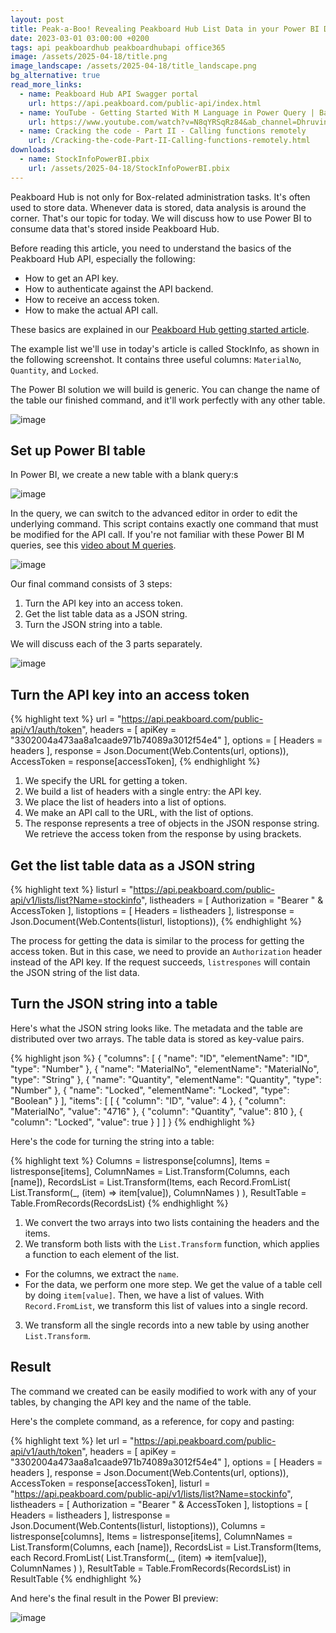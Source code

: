 ```yaml
---
layout: post
title: Peak-a-Boo! Revealing Peakboard Hub List Data in your Power BI Dashboards
date: 2023-03-01 03:00:00 +0200
tags: api peakboardhub peakboardhubapi office365
image: /assets/2025-04-18/title.png
image_landscape: /assets/2025-04-18/title_landscape.png
bg_alternative: true
read_more_links:
  - name: Peakboard Hub API Swagger portal
    url: https://api.peakboard.com/public-api/index.html
  - name: YouTube - Getting Started With M Language in Power Query | Basic to Advanced
    url: https://www.youtube.com/watch?v=N8qYRSqRz84&ab_channel=DhruvinShah
  - name: Cracking the code - Part II - Calling functions remotely
    url: /Cracking-the-code-Part-II-Calling-functions-remotely.html
downloads:
  - name: StockInfoPowerBI.pbix
    url: /assets/2025-04-18/StockInfoPowerBI.pbix
---
```

Peakboard Hub is not only for Box-related administration tasks. It's often used to store data. Whenever data is stored, data analysis is around the corner. That's our topic for today. We will discuss how to use Power BI to consume data that's stored inside Peakboard Hub.

Before reading this article, you need to understand the basics of the Peakboard Hub API, especially the following:
* How to get an API key.
* How to authenticate against the API backend.
* How to receive an access token.
* How to make the actual API call.

These basics are explained in our [Peakboard Hub getting started article](/Cracking-the-code-Part-I-Getting-started-with-Peakboard-Hub-API.html). 

The example list we'll use in today's article is called StockInfo, as shown in the following screenshot. It contains three useful columns: `MaterialNo`, `Quantity`, and `Locked`.

The Power BI solution we will build is generic. You can change the name of the table our finished command, and it'll work perfectly with any other table.

![image](/assets/2025-04-18/010.png)

## Set up Power BI table

In Power BI, we create a new table with a blank query:s

![image](/assets/2025-04-18/020.png)

In the query, we can switch to the advanced editor in order to edit the underlying command. This script contains exactly one command that must be modified for the API call. If you're not familiar with these Power BI M queries, see this [video about M queries](https://www.youtube.com/watch?v=N8qYRSqRz84&ab_channel=DhruvinShah).

![image](/assets/2025-04-18/030.png)

Our final command consists of 3 steps:

1. Turn the API key into an access token.
2. Get the list table data as a JSON string.
3. Turn the JSON string into a table.

We will discuss each of the 3 parts separately.

![image](/assets/2025-04-18/040.png)

## Turn the API key into an access token

{% highlight text %}
url = "https://api.peakboard.com/public-api/v1/auth/token",
headers = [ apiKey = "3302004a473aa8a1caade971b74089a3012f54e4" ],
options = [ Headers = headers ],
response = Json.Document(Web.Contents(url, options)),
AccessToken = response[accessToken],
{% endhighlight %}

1. We specify the URL for getting a token.
2. We build a list of headers with a single entry: the API key.
3. We place the list of headers into a list of options.
4. We make an API call to the URL, with the list of options.
5. The response represents a tree of objects in the JSON response string. We retrieve the access token from the response by using brackets.

## Get the list table data as a JSON string

{% highlight text %}
listurl = "https://api.peakboard.com/public-api/v1/lists/list?Name=stockinfo",
listheaders = [ Authorization  = "Bearer " & AccessToken ],
listoptions = [ Headers = listheaders ],
listresponse = Json.Document(Web.Contents(listurl, listoptions)),
{% endhighlight %}

The process for getting the data is similar to the process for getting the access token. But in this case, we need to provide an `Authorization` header instead of the API key. If the request succeeds, `listrespones` will contain the JSON string of the list data.

## Turn the JSON string into a table

Here's what the JSON string looks like. The metadata and the table are distributed over two arrays. The table data is stored as key-value pairs.

{% highlight json %}
{
  "columns": [
    {
      "name": "ID",
      "elementName": "ID",
      "type": "Number"
    },
    {
      "name": "MaterialNo",
      "elementName": "MaterialNo",
      "type": "String"
    },
    {
      "name": "Quantity",
      "elementName": "Quantity",
      "type": "Number"
    },
    {
      "name": "Locked",
      "elementName": "Locked",
      "type": "Boolean"
    }
  ],
  "items": [
    [
      {
        "column": "ID",
        "value": 4
      },
      {
        "column": "MaterialNo",
        "value": "4716"
      },
      {
        "column": "Quantity",
        "value": 810
      },
      {
        "column": "Locked",
        "value": true
      }
    ]
  ]
}
{% endhighlight %}

Here's the code for turning the string into a table:

{% highlight text %}
Columns = listresponse[columns],
Items = listresponse[items],
ColumnNames = List.Transform(Columns, each [name]),
RecordsList = List.Transform(Items, each 
    Record.FromList(
        List.Transform(_, (item) => item[value]), 
        ColumnNames
    )
),
ResultTable = Table.FromRecords(RecordsList)
{% endhighlight %}

1. We convert the two arrays into two lists containing the headers and the items.
2. We transform both lists with the `List.Transform` function, which applies a function to each element of the list.
  * For the columns, we extract the `name`.
  * For the data, we perform one more step. We get the value of a table cell by doing `item[value]`. Then, we have a list of values. With `Record.FromList`, we transform this list of values into a single record.
3. We transform all the single records into a new table by using another `List.Transform`. 

## Result

The command we created can be easily modified to work with any of your tables, by changing the API key and the name of the table.

Here's the complete command, as a reference, for copy and pasting:

{% highlight text %}
let
    url = "https://api.peakboard.com/public-api/v1/auth/token",
    headers = [ apiKey = "3302004a473aa8a1caade971b74089a3012f54e4" ],
    options = [ Headers = headers ],
    response = Json.Document(Web.Contents(url, options)),
    AccessToken = response[accessToken],
    listurl = "https://api.peakboard.com/public-api/v1/lists/list?Name=stockinfo",
    listheaders = [ Authorization  = "Bearer " & AccessToken ],
    listoptions = [ Headers = listheaders ],
    listresponse = Json.Document(Web.Contents(listurl, listoptions)),
    Columns = listresponse[columns],
    Items = listresponse[items],
    ColumnNames = List.Transform(Columns, each [name]),
    RecordsList = List.Transform(Items, each 
        Record.FromList(
            List.Transform(_, (item) => item[value]), 
            ColumnNames
        )
    ),
    ResultTable = Table.FromRecords(RecordsList)
in
    ResultTable
{% endhighlight %}

And here's the final result in the Power BI preview:

![image](/assets/2025-04-18/050.png)



